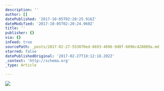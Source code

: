 ```yaml
---
description: ''
author: []
datePublished: '2017-10-05T02:20:25.916Z'
dateModified: '2017-10-05T02:20:24.960Z'
title: ''
publisher: {}
via: {}
inFeed: true
sourcePath: _posts/2017-02-27-553070ed-6693-4696-9d8f-6096c428809a.md
starred: false
datePublishedOriginal: '2017-02-27T18:12:18.202Z'
_context: 'http://schema.org'
_type: Article

---
```

![](https://the-grid-user-content.s3-us-west-2.amazonaws.com/772e6984-009b-4448-b4f5-c100d18f276e.jpg)